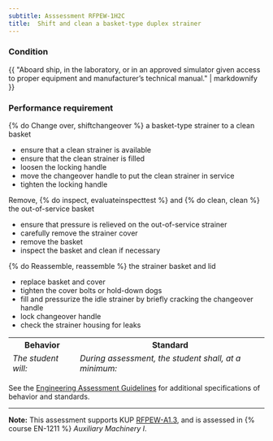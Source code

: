 ```yaml
---
subtitle: Asssessment RFPEW-1H2C
title:  Shift and clean a basket-type duplex strainer
---
```




### Condition

{{ "Aboard ship, in the laboratory, or in an approved simulator given access to proper equipment and manufacturer’s technical manual." | markdownify }}

### Performance requirement 

<table width='100%' class='Guidelines'>
 <thead>
 <tr>
     <th class='thirty'>Behavior</th>
     <th class='seventy'>Standard</th>
 </tr>
 <tr>
     <td><em>The student will:</em></td>
     <td><em>During assessment, the student shall, at a minimum:</em></td>
 </tr>
 </thead>
 <tbody>


<!--rowstart-->

{% do Change over, shiftchangeover %} a basket-type strainer to a clean basket

<!--cellbreak-->

* ensure that a clean strainer is available
* ensure that the clean strainer is filled
* loosen the locking handle
* move the changeover handle to put the clean strainer in service
* tighten the locking handle


<!--rowend-->


<!--rowstart-->

Remove, {% do inspect, evaluateinspecttest %} and {% do clean, clean %} the out-of-service basket

<!--cellbreak-->

* ensure that pressure is relieved on the out-of-service strainer
* carefully remove the strainer cover
* remove the basket
* inspect the basket and clean if necessary

<!--rowend-->


<!--rowstart-->

{% do Reassemble, reassemble %} the strainer basket and lid

<!--cellbreak-->

* replace basket and cover
* tighten the cover bolts or hold-down dogs
* fill and pressurize the idle strainer by briefly cracking the changeover handle
* lock changeover handle
* check the strainer housing for leaks

<!--rowend-->


 </tbody>
 </table>



See the [Engineering Assessment Guidelines](guidelines) for additional specifications of behavior and standards.


*****

**Note:** This assessment supports KUP [RFPEW-A1.3]({{site.baseurl}}/tables/34.html#RFPEW-A1.3), and is assessed in  {% course  EN-1211 %}  *Auxiliary Machinery I*. 

